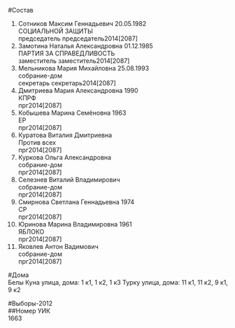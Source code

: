#Состав  
1. Сотников Максим Геннадьевич 20.05.1982  
    СОЦИАЛЬНОЙ ЗАЩИТЫ  
    председатель председатель2014[2087]  
2. Замотина Наталья Александровна 01.12.1985  
    ПАРТИЯ ЗА СПРАВЕДЛИВОСТЬ  
    заместитель заместитель2014[2087]  
3. Мельникова Мария Михайловна 25.08.1993  
    собрание-дом  
    секретарь секретарь2014[2087]  
4. Дмитриева Мария Александровна 1990  
    КПРФ  
    прг2014[2087]  
5. Кобышева Марина Семёновна 1963  
    ЕР  
    прг2014[2087]  
6. Куратова Виталия Дмитриевна  
    Против всех  
    прг2014[2087]  
7. Куркова Ольга Александровна  
    собрание-дом  
    прг2014[2087]  
8. Селезнев Виталий Владимирович  
    собрание-дом  
    прг2014[2087]  
9. Смирнова Светлана Геннадьевна 1974  
    СР  
    прг2014[2087]  
10. Юринова Марина Владимировна 1961  
    ЯБЛОКО  
    прг2014[2087]  
11. Яковлев Антон Вадимович  
    собрание-дом  
    прг2014[2087]  
  
#Дома  
Белы Куна улица, дома: 1 к1, 1 к2, 1 к3 Турку улица, дома: 11 к1, 11 к2, 9 к1, 9 к2  
  
#Выборы-2012  
##Номер УИК  
1663  
